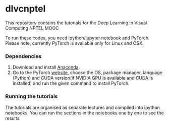# dlvcnptel
This repository contains the tutorials for the Deep Learning in Visual Computing NPTEL MOOC

To run these codes, you need ipython/jupyter notebook and PyTorch. Please note, currently PyTorch is available only for Linux and OSX.

### Dependencies
1. Download and install [Anaconda](https://www.anaconda.com/download/).
2. Go to the PyTorch [website](http://pytorch.org/), choose the OS, package manager, language (Python) and CUDA version(if NVIDIA GPU is available and CUDA is installed) and run the given command to install PyTorch.

### Running the tutorials
The tutorials are organised as separate lectures and compiled into ipython notebooks. You can run the sections in the notebooks one by one to see the results.
